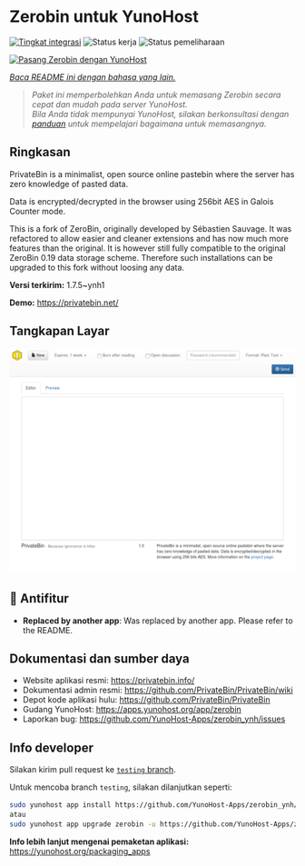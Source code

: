 <!--
N.B.: README ini dibuat secara otomatis oleh <https://github.com/YunoHost/apps/tree/master/tools/readme_generator>
Ini TIDAK boleh diedit dengan tangan.
-->

# Zerobin untuk YunoHost

[![Tingkat integrasi](https://apps.yunohost.org/badge/integration/zerobin)](https://ci-apps.yunohost.org/ci/apps/zerobin/)
![Status kerja](https://apps.yunohost.org/badge/state/zerobin)
![Status pemeliharaan](https://apps.yunohost.org/badge/maintained/zerobin)

[![Pasang Zerobin dengan YunoHost](https://install-app.yunohost.org/install-with-yunohost.svg)](https://install-app.yunohost.org/?app=zerobin)

*[Baca README ini dengan bahasa yang lain.](./ALL_README.md)*

> *Paket ini memperbolehkan Anda untuk memasang Zerobin secara cepat dan mudah pada server YunoHost.*  
> *Bila Anda tidak mempunyai YunoHost, silakan berkonsultasi dengan [panduan](https://yunohost.org/install) untuk mempelajari bagaimana untuk memasangnya.*

## Ringkasan

PrivateBin is a minimalist, open source online pastebin where the server has zero knowledge of pasted data.

Data is encrypted/decrypted in the browser using 256bit AES in Galois Counter mode.

This is a fork of ZeroBin, originally developed by Sébastien Sauvage. It was refactored to allow easier and cleaner extensions and has now much more features than the original. It is however still fully compatible to the original ZeroBin 0.19 data storage scheme. Therefore such installations can be upgraded to this fork without loosing any data.


**Versi terkirim:** 1.7.5~ynh1

**Demo:** <https://privatebin.net/>

## Tangkapan Layar

![Tangkapan Layar pada Zerobin](./doc/screenshots/screenshot.png)

## :red_circle: Antifitur

- **Replaced by another app**: Was replaced by another app. Please refer to the README.

## Dokumentasi dan sumber daya

- Website aplikasi resmi: <https://privatebin.info/>
- Dokumentasi admin resmi: <https://github.com/PrivateBin/PrivateBin/wiki>
- Depot kode aplikasi hulu: <https://github.com/PrivateBin/PrivateBin>
- Gudang YunoHost: <https://apps.yunohost.org/app/zerobin>
- Laporkan bug: <https://github.com/YunoHost-Apps/zerobin_ynh/issues>

## Info developer

Silakan kirim pull request ke [`testing` branch](https://github.com/YunoHost-Apps/zerobin_ynh/tree/testing).

Untuk mencoba branch `testing`, silakan dilanjutkan seperti:

```bash
sudo yunohost app install https://github.com/YunoHost-Apps/zerobin_ynh/tree/testing --debug
atau
sudo yunohost app upgrade zerobin -u https://github.com/YunoHost-Apps/zerobin_ynh/tree/testing --debug
```

**Info lebih lanjut mengenai pemaketan aplikasi:** <https://yunohost.org/packaging_apps>
